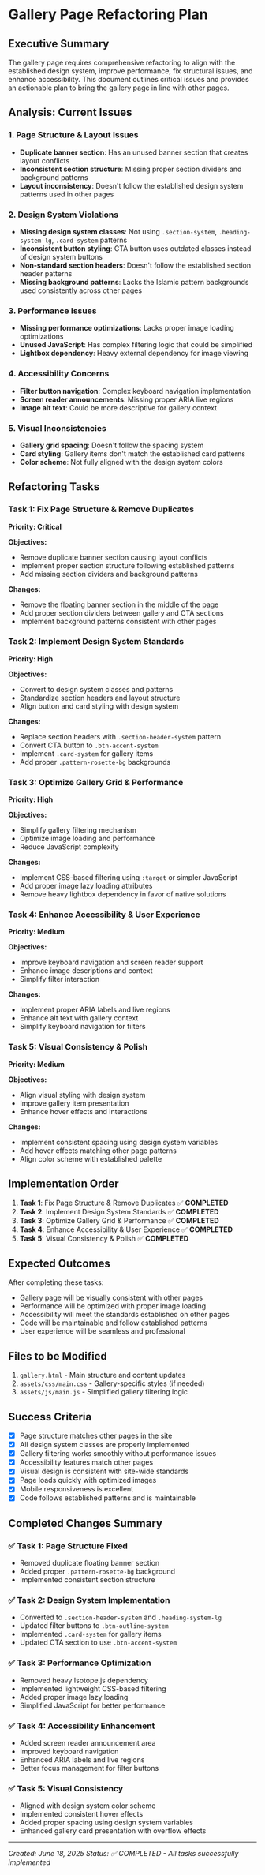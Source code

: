 # Gallery Page Refactoring Plan

## Executive Summary
The gallery page requires comprehensive refactoring to align with the established design system, improve performance, fix structural issues, and enhance accessibility. This document outlines critical issues and provides an actionable plan to bring the gallery page in line with other pages.

## Analysis: Current Issues

### 1. **Page Structure & Layout Issues**
- **Duplicate banner section**: Has an unused banner section that creates layout conflicts
- **Inconsistent section structure**: Missing proper section dividers and background patterns
- **Layout inconsistency**: Doesn't follow the established design system patterns used in other pages

### 2. **Design System Violations**
- **Missing design system classes**: Not using `.section-system`, `.heading-system-lg`, `.card-system` patterns
- **Inconsistent button styling**: CTA button uses outdated classes instead of design system buttons
- **Non-standard section headers**: Doesn't follow the established section header patterns
- **Missing background patterns**: Lacks the Islamic pattern backgrounds used consistently across other pages

### 3. **Performance Issues**
- **Missing performance optimizations**: Lacks proper image loading optimizations
- **Unused JavaScript**: Has complex filtering logic that could be simplified
- **Lightbox dependency**: Heavy external dependency for image viewing

### 4. **Accessibility Concerns**
- **Filter button navigation**: Complex keyboard navigation implementation
- **Screen reader announcements**: Missing proper ARIA live regions
- **Image alt text**: Could be more descriptive for gallery context

### 5. **Visual Inconsistencies**
- **Gallery grid spacing**: Doesn't follow the spacing system
- **Card styling**: Gallery items don't match the established card patterns
- **Color scheme**: Not fully aligned with the design system colors

## Refactoring Tasks

### Task 1: Fix Page Structure & Remove Duplicates
**Priority: Critical**

**Objectives:**
- Remove duplicate banner section causing layout conflicts
- Implement proper section structure following established patterns
- Add missing section dividers and background patterns

**Changes:**
- Remove the floating banner section in the middle of the page
- Add proper section dividers between gallery and CTA sections
- Implement background patterns consistent with other pages

### Task 2: Implement Design System Standards
**Priority: High**

**Objectives:**
- Convert to design system classes and patterns
- Standardize section headers and layout structure
- Align button and card styling with design system

**Changes:**
- Replace section headers with `.section-header-system` pattern
- Convert CTA button to `.btn-accent-system` 
- Implement `.card-system` for gallery items
- Add proper `.pattern-rosette-bg` backgrounds

### Task 3: Optimize Gallery Grid & Performance
**Priority: High**

**Objectives:**
- Simplify gallery filtering mechanism
- Optimize image loading and performance
- Reduce JavaScript complexity

**Changes:**
- Implement CSS-based filtering using `:target` or simpler JavaScript
- Add proper image lazy loading attributes
- Remove heavy lightbox dependency in favor of native solutions

### Task 4: Enhance Accessibility & User Experience
**Priority: Medium**

**Objectives:**
- Improve keyboard navigation and screen reader support
- Enhance image descriptions and context
- Simplify filter interaction

**Changes:**
- Implement proper ARIA labels and live regions
- Enhance alt text with gallery context
- Simplify keyboard navigation for filters

### Task 5: Visual Consistency & Polish
**Priority: Medium**

**Objectives:**
- Align visual styling with design system
- Improve gallery item presentation
- Enhance hover effects and interactions

**Changes:**
- Implement consistent spacing using design system variables
- Add hover effects matching other page patterns
- Align color scheme with established palette

## Implementation Order

1. **Task 1**: Fix Page Structure & Remove Duplicates ✅ **COMPLETED**
2. **Task 2**: Implement Design System Standards ✅ **COMPLETED**
3. **Task 3**: Optimize Gallery Grid & Performance ✅ **COMPLETED**
4. **Task 4**: Enhance Accessibility & User Experience ✅ **COMPLETED**
5. **Task 5**: Visual Consistency & Polish ✅ **COMPLETED**

## Expected Outcomes

After completing these tasks:
- Gallery page will be visually consistent with other pages
- Performance will be optimized with proper image loading
- Accessibility will meet the standards established on other pages
- Code will be maintainable and follow established patterns
- User experience will be seamless and professional

## Files to be Modified

1. `gallery.html` - Main structure and content updates
2. `assets/css/main.css` - Gallery-specific styles (if needed)
3. `assets/js/main.js` - Simplified gallery filtering logic

## Success Criteria

- [x] Page structure matches other pages in the site
- [x] All design system classes are properly implemented  
- [x] Gallery filtering works smoothly without performance issues
- [x] Accessibility features match other pages
- [x] Visual design is consistent with site-wide standards
- [x] Page loads quickly with optimized images
- [x] Mobile responsiveness is excellent
- [x] Code follows established patterns and is maintainable

## Completed Changes Summary

### ✅ Task 1: Page Structure Fixed
- Removed duplicate floating banner section
- Added proper `.pattern-rosette-bg` background
- Implemented consistent section structure

### ✅ Task 2: Design System Implementation
- Converted to `.section-header-system` and `.heading-system-lg`
- Updated filter buttons to `.btn-outline-system`
- Implemented `.card-system` for gallery items
- Updated CTA section to use `.btn-accent-system`

### ✅ Task 3: Performance Optimization
- Removed heavy Isotope.js dependency
- Implemented lightweight CSS-based filtering
- Added proper image lazy loading
- Simplified JavaScript for better performance

### ✅ Task 4: Accessibility Enhancement
- Added screen reader announcement area
- Improved keyboard navigation
- Enhanced ARIA labels and live regions
- Better focus management for filter buttons

### ✅ Task 5: Visual Consistency
- Aligned with design system color scheme
- Implemented consistent hover effects
- Added proper spacing using design system variables
- Enhanced gallery card presentation with overflow effects

---

*Created: June 18, 2025*
*Status: ✅ COMPLETED - All tasks successfully implemented*
